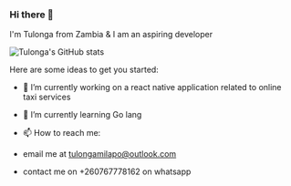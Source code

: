 ### Hi there 👋

I'm Tulonga from Zambia & I am an aspiring developer

![Tulonga's GitHub stats](https://github-readme-stats.vercel.app/api?username=Tulonga&hide=contribs,prs)

Here are some ideas to get you started:

- 🔭 I’m currently working on a react native application related to online taxi services 
- 🌱 I’m currently learning Go lang

- 📫 How to reach me:
- email me at tulongamilapo@outlook.com
- contact me on +260767778162 on whatsapp 
